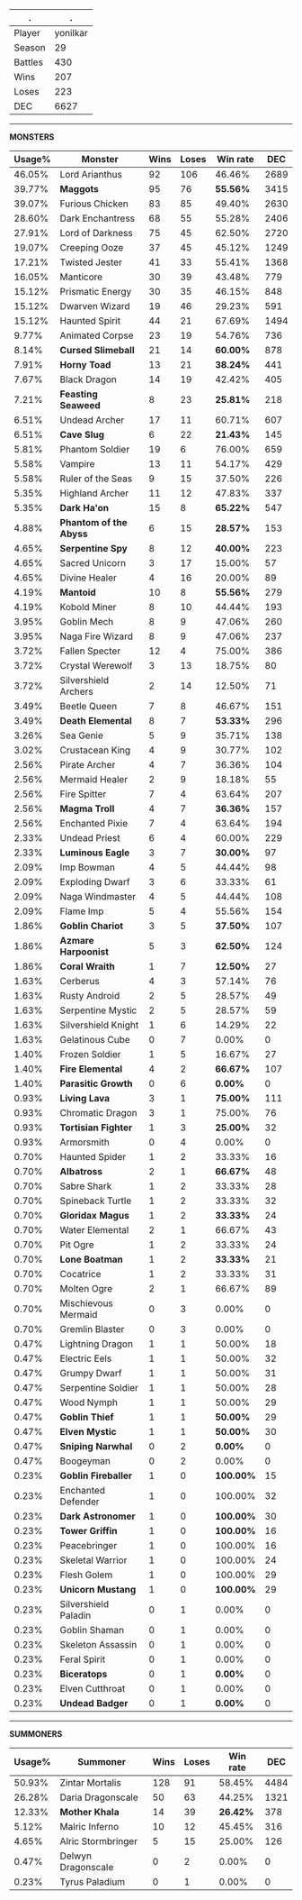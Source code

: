 .|.
|-|-
Player|yonilkar
Season|29
Battles|430
Wins|207
Loses|223
DEC|6627

---
**MONSTERS**

Usage%|Monster|Wins|Loses|Win rate|DEC|
-|-|-|-|-|-|
46.05%|Lord Arianthus|92|106|46.46%|2689|
39.77%|**Maggots**|95|76|**55.56%**|3415|
39.07%|Furious Chicken|83|85|49.40%|2630|
28.60%|Dark Enchantress|68|55|55.28%|2406|
27.91%|Lord of Darkness|75|45|62.50%|2720|
19.07%|Creeping Ooze|37|45|45.12%|1249|
17.21%|Twisted Jester|41|33|55.41%|1368|
16.05%|Manticore|30|39|43.48%|779|
15.12%|Prismatic Energy|30|35|46.15%|848|
15.12%|Dwarven Wizard|19|46|29.23%|591|
15.12%|Haunted Spirit|44|21|67.69%|1494|
9.77%|Animated Corpse|23|19|54.76%|736|
8.14%|**Cursed Slimeball**|21|14|**60.00%**|878|
7.91%|**Horny Toad**|13|21|**38.24%**|441|
7.67%|Black Dragon|14|19|42.42%|405|
7.21%|**Feasting Seaweed**|8|23|**25.81%**|218|
6.51%|Undead Archer|17|11|60.71%|607|
6.51%|**Cave Slug**|6|22|**21.43%**|145|
5.81%|Phantom Soldier|19|6|76.00%|659|
5.58%|Vampire|13|11|54.17%|429|
5.58%|Ruler of the Seas|9|15|37.50%|226|
5.35%|Highland Archer|11|12|47.83%|337|
5.35%|**Dark Ha'on**|15|8|**65.22%**|547|
4.88%|**Phantom of the Abyss**|6|15|**28.57%**|153|
4.65%|**Serpentine Spy**|8|12|**40.00%**|223|
4.65%|Sacred Unicorn|3|17|15.00%|57|
4.65%|Divine Healer|4|16|20.00%|89|
4.19%|**Mantoid**|10|8|**55.56%**|279|
4.19%|Kobold Miner|8|10|44.44%|193|
3.95%|Goblin Mech|8|9|47.06%|260|
3.95%|Naga Fire Wizard|8|9|47.06%|237|
3.72%|Fallen Specter|12|4|75.00%|386|
3.72%|Crystal Werewolf|3|13|18.75%|80|
3.72%|Silvershield Archers|2|14|12.50%|71|
3.49%|Beetle Queen|7|8|46.67%|151|
3.49%|**Death Elemental**|8|7|**53.33%**|296|
3.26%|Sea Genie|5|9|35.71%|138|
3.02%|Crustacean King|4|9|30.77%|102|
2.56%|Pirate Archer|4|7|36.36%|104|
2.56%|Mermaid Healer|2|9|18.18%|55|
2.56%|Fire Spitter|7|4|63.64%|207|
2.56%|**Magma Troll**|4|7|**36.36%**|157|
2.56%|Enchanted Pixie|7|4|63.64%|194|
2.33%|Undead Priest|6|4|60.00%|229|
2.33%|**Luminous Eagle**|3|7|**30.00%**|97|
2.09%|Imp Bowman|4|5|44.44%|98|
2.09%|Exploding Dwarf|3|6|33.33%|61|
2.09%|Naga Windmaster|4|5|44.44%|108|
2.09%|Flame Imp|5|4|55.56%|154|
1.86%|**Goblin Chariot**|3|5|**37.50%**|107|
1.86%|**Azmare Harpoonist**|5|3|**62.50%**|124|
1.86%|**Coral Wraith**|1|7|**12.50%**|27|
1.63%|Cerberus|4|3|57.14%|76|
1.63%|Rusty Android|2|5|28.57%|49|
1.63%|Serpentine Mystic|2|5|28.57%|59|
1.63%|Silvershield Knight|1|6|14.29%|22|
1.63%|Gelatinous Cube|0|7|0.00%|0|
1.40%|Frozen Soldier|1|5|16.67%|27|
1.40%|**Fire Elemental**|4|2|**66.67%**|107|
1.40%|**Parasitic Growth**|0|6|**0.00%**|0|
0.93%|**Living Lava**|3|1|**75.00%**|111|
0.93%|Chromatic Dragon|3|1|75.00%|76|
0.93%|**Tortisian Fighter**|1|3|**25.00%**|32|
0.93%|Armorsmith|0|4|0.00%|0|
0.70%|Haunted Spider|1|2|33.33%|16|
0.70%|**Albatross**|2|1|**66.67%**|48|
0.70%|Sabre Shark|1|2|33.33%|28|
0.70%|Spineback Turtle|1|2|33.33%|32|
0.70%|**Gloridax Magus**|1|2|**33.33%**|24|
0.70%|Water Elemental|2|1|66.67%|43|
0.70%|Pit Ogre|1|2|33.33%|24|
0.70%|**Lone Boatman**|1|2|**33.33%**|21|
0.70%|Cocatrice|1|2|33.33%|31|
0.70%|Molten Ogre|2|1|66.67%|89|
0.70%|Mischievous Mermaid|0|3|0.00%|0|
0.70%|Gremlin Blaster|0|3|0.00%|0|
0.47%|Lightning Dragon|1|1|50.00%|18|
0.47%|Electric Eels|1|1|50.00%|32|
0.47%|Grumpy Dwarf|1|1|50.00%|31|
0.47%|Serpentine Soldier|1|1|50.00%|28|
0.47%|Wood Nymph|1|1|50.00%|29|
0.47%|**Goblin Thief**|1|1|**50.00%**|29|
0.47%|**Elven Mystic**|1|1|**50.00%**|30|
0.47%|**Sniping Narwhal**|0|2|**0.00%**|0|
0.47%|Boogeyman|0|2|0.00%|0|
0.23%|**Goblin Fireballer**|1|0|**100.00%**|15|
0.23%|Enchanted Defender|1|0|100.00%|32|
0.23%|**Dark Astronomer**|1|0|**100.00%**|30|
0.23%|**Tower Griffin**|1|0|**100.00%**|16|
0.23%|Peacebringer|1|0|100.00%|16|
0.23%|Skeletal Warrior|1|0|100.00%|24|
0.23%|Flesh Golem|1|0|100.00%|29|
0.23%|**Unicorn Mustang**|1|0|**100.00%**|29|
0.23%|Silvershield Paladin|0|1|0.00%|0|
0.23%|Goblin Shaman|0|1|0.00%|0|
0.23%|Skeleton Assassin|0|1|0.00%|0|
0.23%|Feral Spirit|0|1|0.00%|0|
0.23%|**Biceratops**|0|1|**0.00%**|0|
0.23%|Elven Cutthroat|0|1|0.00%|0|
0.23%|**Undead Badger**|0|1|**0.00%**|0|

---
**SUMMONERS**

Usage%|Summoner|Wins|Loses|Win rate|DEC|
-|-|-|-|-|-|
50.93%|Zintar Mortalis|128|91|58.45%|4484|
26.28%|Daria Dragonscale|50|63|44.25%|1321|
12.33%|**Mother Khala**|14|39|**26.42%**|378|
5.12%|Malric Inferno|10|12|45.45%|316|
4.65%|Alric Stormbringer|5|15|25.00%|126|
0.47%|Delwyn Dragonscale|0|2|0.00%|0|
0.23%|Tyrus Paladium|0|1|0.00%|0|
